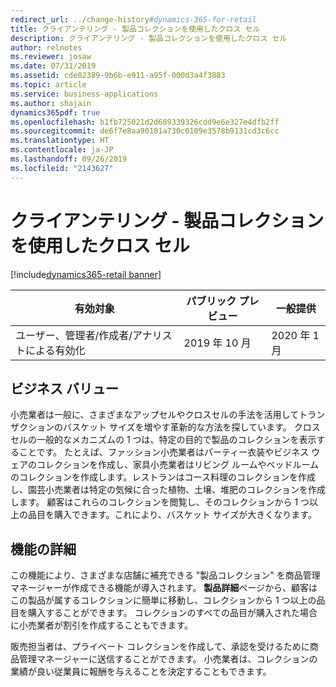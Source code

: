 ```yaml
---
redirect_url: ../change-history#dynamics-365-for-retail
title: クライアンテリング - 製品コレクションを使用したクロス セル
description: クライアンテリング - 製品コレクションを使用したクロス セル
author: relnotes
ms.reviewer: josaw
ms.date: 07/31/2019
ms.assetid: cde02389-9b6b-e911-a95f-000d3a4f3883
ms.topic: article
ms.service: business-applications
ms.author: shajain
dynamics365pdf: true
ms.openlocfilehash: b1fb725021d2d689339326cdd9e6e327e4dfb2ff
ms.sourcegitcommit: de6f7e8aa90101a730c0109e3578b9131cd3c6cc
ms.translationtype: HT
ms.contentlocale: ja-JP
ms.lasthandoff: 09/26/2019
ms.locfileid: "2143627"
---
```

# <a name="clienteling--cross-sell-using-product-collections"></a>クライアンテリング - 製品コレクションを使用したクロス セル
[!include[dynamics365-retail banner](../includes/dynamics365-retail.md)]

| 有効対象    |  パブリック プレビュー | 一般提供 | 
| ---------- | ---------- |---------- |
|ユーザー、管理者/作成者/アナリストによる有効化|2019 年 10 月| 2020 年 1 月|


## <a name="business-value"></a>ビジネス バリュー
<!-- bv start -->
小売業者は一般に、さまざまなアップセルやクロスセルの手法を活用してトランザクションのバスケット サイズを増やす革新的な方法を探しています。 クロスセルの一般的なメカニズムの 1 つは、特定の目的で製品のコレクションを表示することです。 たとえば、ファッション小売業者はパーティー衣装やビジネス ウェアのコレクションを作成し、家具小売業者はリビング ルームやベッドルームのコレクションを作成します。レストランはコース料理のコレクションを作成し、園芸小売業者は特定の気候に合った植物、土壌、堆肥のコレクションを作成します。 顧客はこれらのコレクションを閲覧し、そのコレクションから 1 つ以上の品目を購入できます。これにより、バスケット サイズが大きくなります。
<!-- bv end -->



## <a name="feature-details"></a>機能の詳細
<!--feature detail start -->
この機能により、さまざまな店舗に補充できる "製品コレクション" を商品管理マネージャーが作成できる機能が導入されます。 **製品詳細**ページから、顧客はこの製品が属するコレクションに簡単に移動し、コレクションから 1 つ以上の品目を購入することができます。 コレクションのすべての品目が購入された場合に小売業者が割引を作成することもできます。

販売担当者は、プライベート コレクションを作成して、承認を受けるために商品管理マネージャーに送信することができます。 小売業者は、コレクションの業績が良い従業員に報酬を与えることを決定することもできます。
<!--feature detail end -->











